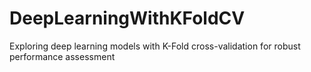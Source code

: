 # DeepLearningWithKFoldCV
Exploring deep learning models with K-Fold cross-validation for robust performance assessment
